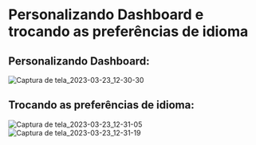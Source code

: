 # Personalizando Dashboard e trocando as preferências de idioma

## Personalizando Dashboard:
![Captura de tela_2023-03-23_12-30-30](https://user-images.githubusercontent.com/47903743/227254394-fb870287-b38e-473f-8d05-4577f60adae0.png)

## Trocando as preferências de idioma:
![Captura de tela_2023-03-23_12-31-05](https://user-images.githubusercontent.com/47903743/227254614-42bd5739-e36e-4462-94d3-e7469761dece.png)
![Captura de tela_2023-03-23_12-31-19](https://user-images.githubusercontent.com/47903743/227254598-a1defb9e-444b-49c6-92e1-7c99c42fc0ee.png)

